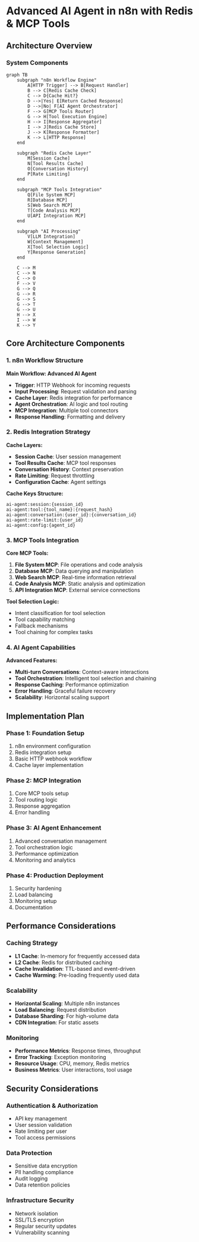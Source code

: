 # Advanced AI Agent in n8n with Redis & MCP Tools

## Architecture Overview

### System Components

```mermaid
graph TB
    subgraph "n8n Workflow Engine"
        A[HTTP Trigger] --> B[Request Handler]
        B --> C[Redis Cache Check]
        C --> D{Cache Hit?}
        D -->|Yes| E[Return Cached Response]
        D -->|No| F[AI Agent Orchestrator]
        F --> G[MCP Tools Router]
        G --> H[Tool Execution Engine]
        H --> I[Response Aggregator]
        I --> J[Redis Cache Store]
        J --> K[Response Formatter]
        K --> L[HTTP Response]
    end
    
    subgraph "Redis Cache Layer"
        M[Session Cache]
        N[Tool Results Cache]
        O[Conversation History]
        P[Rate Limiting]
    end
    
    subgraph "MCP Tools Integration"
        Q[File System MCP]
        R[Database MCP]
        S[Web Search MCP]
        T[Code Analysis MCP]
        U[API Integration MCP]
    end
    
    subgraph "AI Processing"
        V[LLM Integration]
        W[Context Management]
        X[Tool Selection Logic]
        Y[Response Generation]
    end
    
    C --> M
    C --> N
    C --> O
    F --> V
    G --> Q
    G --> R
    G --> S
    G --> T
    G --> U
    H --> X
    I --> W
    K --> Y
```

## Core Architecture Components

### 1. n8n Workflow Structure

**Main Workflow: Advanced AI Agent**
- **Trigger**: HTTP Webhook for incoming requests
- **Input Processing**: Request validation and parsing
- **Cache Layer**: Redis integration for performance
- **Agent Orchestration**: AI logic and tool routing
- **MCP Integration**: Multiple tool connectors
- **Response Handling**: Formatting and delivery

### 2. Redis Integration Strategy

**Cache Layers:**
- **Session Cache**: User session management
- **Tool Results Cache**: MCP tool responses
- **Conversation History**: Context preservation
- **Rate Limiting**: Request throttling
- **Configuration Cache**: Agent settings

**Cache Keys Structure:**
```
ai-agent:session:{session_id}
ai-agent:tool:{tool_name}:{request_hash}
ai-agent:conversation:{user_id}:{conversation_id}
ai-agent:rate-limit:{user_id}
ai-agent:config:{agent_id}
```

### 3. MCP Tools Integration

**Core MCP Tools:**
1. **File System MCP**: File operations and code analysis
2. **Database MCP**: Data querying and manipulation
3. **Web Search MCP**: Real-time information retrieval
4. **Code Analysis MCP**: Static analysis and optimization
5. **API Integration MCP**: External service connections

**Tool Selection Logic:**
- Intent classification for tool selection
- Tool capability matching
- Fallback mechanisms
- Tool chaining for complex tasks

### 4. AI Agent Capabilities

**Advanced Features:**
- **Multi-turn Conversations**: Context-aware interactions
- **Tool Orchestration**: Intelligent tool selection and chaining
- **Response Caching**: Performance optimization
- **Error Handling**: Graceful failure recovery
- **Scalability**: Horizontal scaling support

## Implementation Plan

### Phase 1: Foundation Setup
1. n8n environment configuration
2. Redis integration setup
3. Basic HTTP webhook workflow
4. Cache layer implementation

### Phase 2: MCP Integration
1. Core MCP tools setup
2. Tool routing logic
3. Response aggregation
4. Error handling

### Phase 3: AI Agent Enhancement
1. Advanced conversation management
2. Tool orchestration logic
3. Performance optimization
4. Monitoring and analytics

### Phase 4: Production Deployment
1. Security hardening
2. Load balancing
3. Monitoring setup
4. Documentation

## Performance Considerations

### Caching Strategy
- **L1 Cache**: In-memory for frequently accessed data
- **L2 Cache**: Redis for distributed caching
- **Cache Invalidation**: TTL-based and event-driven
- **Cache Warming**: Pre-loading frequently used data

### Scalability
- **Horizontal Scaling**: Multiple n8n instances
- **Load Balancing**: Request distribution
- **Database Sharding**: For high-volume data
- **CDN Integration**: For static assets

### Monitoring
- **Performance Metrics**: Response times, throughput
- **Error Tracking**: Exception monitoring
- **Resource Usage**: CPU, memory, Redis metrics
- **Business Metrics**: User interactions, tool usage

## Security Considerations

### Authentication & Authorization
- API key management
- User session validation
- Rate limiting per user
- Tool access permissions

### Data Protection
- Sensitive data encryption
- PII handling compliance
- Audit logging
- Data retention policies

### Infrastructure Security
- Network isolation
- SSL/TLS encryption
- Regular security updates
- Vulnerability scanning